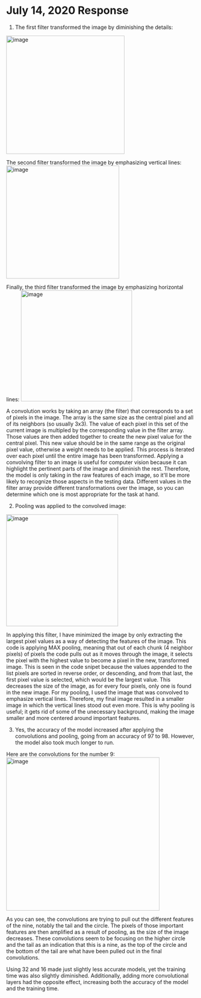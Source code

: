 # July 14, 2020 Response

1. The first filter transformed the image by diminishing the details:
<img width="314" alt="image" src="https://user-images.githubusercontent.com/67920492/87839014-05a35b80-c867-11ea-978e-59e24523ba55.png">

The second filter transformed the image by emphasizing vertical lines:
<img width="300" alt="image" src="https://user-images.githubusercontent.com/67920492/87839067-3a171780-c867-11ea-99f8-11cc0bb88f79.png">

Finally, the third filter transformed the image by emphasizing horizontal lines:
<img width="295" alt="image" src="https://user-images.githubusercontent.com/67920492/87839123-6b8fe300-c867-11ea-9d45-135c5c1f5066.png">

A convolution works by taking an array (the filter) that corresponds to a set of pixels in the image. The array is the same size as the central pixel and all of its neighbors (so usually 3x3). The value of each pixel in this set of the current image is multipled by the corresponding value in the filter array. Those values are then added together to create the new pixel value for the central pixel. This new value should be in the same range as the original pixel value, otherwise a weight needs to be applied. This process is iterated over each pixel until the entire image has been transformed. Applying a convolving filter to an image is useful for computer vision because it can highlight the pertinent parts of the image and diminish the rest. Therefore, the model is only taking in the raw features of each image, so it'll be more likely to recognize those aspects in the testing data. Different values in the filter array provide different transformations over the image, so you can determine which one is most appropriate for the task at hand.


2. Pooling was applied to the convolved image:
<img width="297" alt="image" src="https://user-images.githubusercontent.com/67920492/87840439-adbc2300-c86d-11ea-880a-6d862b38f89a.png">

In applying this filter, I have minimized the image by only extracting the largest pixel values as a way of detecting the features of the image. This code is applying MAX pooling, meaning that out of each chunk (4 neighbor pixels) of pixels the code pulls out as it moves through the image, it selects the pixel with the highest value to become a pixel in the new, transformed image. This is seen in the code snipet because the values appended to the list pixels are sorted in reverse order, or descending, and from that last, the first pixel value is selected, which would be the largest value. This decreases the size of the image, as for every four pixels, only one is found in the new image. For my pooling, I used the image that was convolved to emphasize vertical lines. Therefore, my final image resulted in a smaller image in which the vertical lines stood out even more. This is why pooling is useful; it gets rid of some of the unecessary background, making the image smaller and more centered around important features.


3. Yes, the accuracy of the model increased after applying the convolutions and pooling, going from an accuracy of 97 to 98. However, the model also took much longer to run. 

Here are the convolutions for the number 9:
<img width="407" alt="image" src="https://user-images.githubusercontent.com/67920492/87840887-f1b02780-c86f-11ea-81fe-0ce4566735f8.png">

As you can see, the convolutions are trying to pull out the different features of the nine, notably the tail and the circle. The pixels of those important features are then amplified as a result of pooling, as the size of the image decreases. These convolutions seem to be focusing on the higher circle and the tail as an indication that this is a nine, as the top of the circle and the bottom of the tail are what have been pulled out in the final convolutions.

Using 32 and 16 made just slightly less accurate models, yet the training time was also slightly diminished. Additionally, adding more convolutional layers had the opposite effect, increasing both the accuracy of the model and the training time.
